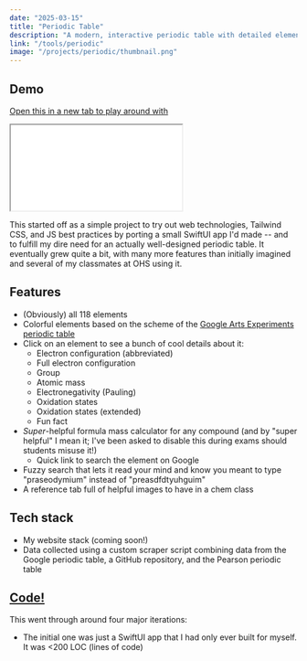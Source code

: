 ```yaml
---
date: "2025-03-15"
title: "Periodic Table"
description: "A modern, interactive periodic table with detailed element information designed for chemistry students"
link: "/tools/periodic"
image: "/projects/periodic/thumbnail.png"
---
```


## Demo

<a href="/tools/periodic">Open this in a new tab to play around with</a>

<iframe src="/tools/periodic" class="w-full h-[42rem] my-auto mx-auto mt-2"></iframe>

This started off as a simple project to try out web technologies, Tailwind CSS, and JS best practices by porting a small SwiftUI app I'd made -- and to fulfill my dire need for an actually well-designed periodic table. It eventually grew quite a bit, with many more features than initially imagined and several of my classmates at OHS using it.

## Features

- (Obviously) all 118 elements
- Colorful elements based on the scheme of the [Google Arts Experiments periodic table](https://artsexperiments.withgoogle.com/periodic-table/)
- Click on an element to see a bunch of cool details about it:
  - Electron configuration (abbreviated)
  - Full electron configuration
  - Group
  - Atomic mass
  - Electronegativity (Pauling)
  - Oxidation states
  - Oxidation states (extended)
  - Fun fact
- _Super_-helpful formula mass calculator for any compound (and by "super helpful" I mean it; I've been asked to disable this during exams should students misuse it!)
  - Quick link to search the element on Google
- Fuzzy search that lets it read your mind and know you meant to type "praseodymium" instead of "preasdfdtyuhguim"
- A reference tab full of helpful images to have in a chem class

## Tech stack

- My website stack (coming soon!)
- Data collected using a custom scraper script combining data from the Google periodic table, a GitHub repository, and the Pearson periodic table

## [Code!](https://github.com/aadishv/aadishv.github.io/blob/main/src/tools/periodic)

This went through around four major iterations:

- The initial one was just a SwiftUI app that I had only ever built for myself. It was <200 LOC (lines of code)
